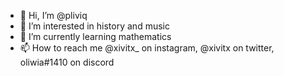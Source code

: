 - 👋 Hi, I’m @pliviq
- 👀 I’m interested in history and music
- 🌱 I’m currently learning mathematics
- 📫 How to reach me @xivitx_ on instagram, @xivitx on twitter, oliwia#1410 on discord

<!---
pliviq/pliviq is a ✨ special ✨ repository because its `README.md` (this file) appears on your GitHub profile.
You can click the Preview link to take a look at your changes.
--->

